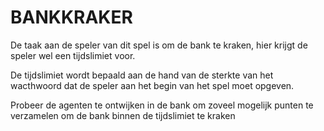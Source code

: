 # BANKKRAKER

De taak aan de speler van dit spel is om de bank te kraken, hier krijgt de speler wel een tijdslimiet voor.

De tijdslimiet wordt bepaald aan de hand van de sterkte van het wacthwoord dat de speler aan het begin van het spel moet opgeven.

Probeer de agenten te ontwijken in de bank om zoveel mogelijk punten te verzamelen om de bank binnen de tijdslimiet te kraken

